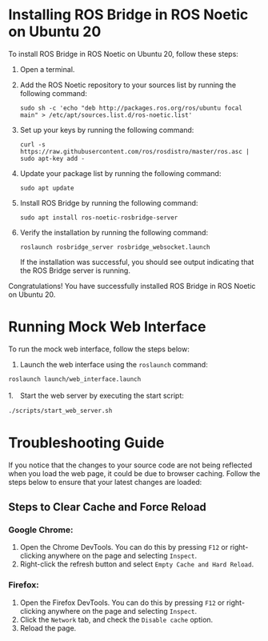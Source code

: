 # Installing ROS Bridge in ROS Noetic on Ubuntu 20

To install ROS Bridge in ROS Noetic on Ubuntu 20, follow these steps:

1. Open a terminal.

2. Add the ROS Noetic repository to your sources list by running the following command:
    ```
    sudo sh -c 'echo "deb http://packages.ros.org/ros/ubuntu focal main" > /etc/apt/sources.list.d/ros-noetic.list'
    ```

3. Set up your keys by running the following command:
    ```
    curl -s https://raw.githubusercontent.com/ros/rosdistro/master/ros.asc | sudo apt-key add -
    ```

4. Update your package list by running the following command:
    ```
    sudo apt update
    ```

5. Install ROS Bridge by running the following command:
    ```
    sudo apt install ros-noetic-rosbridge-server
    ```

6. Verify the installation by running the following command:
    ```
    roslaunch rosbridge_server rosbridge_websocket.launch
    ```

    If the installation was successful, you should see output indicating that the ROS Bridge server is running.

Congratulations! You have successfully installed ROS Bridge in ROS Noetic on Ubuntu 20.

# Running Mock Web Interface

To run the mock web interface, follow the steps below:

1. Launch the web interface using the `roslaunch` command:

```bash
roslaunch launch/web_interface.launch
```

1.　Start the web server by executing the start script:

```bash
./scripts/start_web_server.sh
```

# Troubleshooting Guide

If you notice that the changes to your source code are not being reflected when you load the web page, it could be due to browser caching. Follow the steps below to ensure that your latest changes are loaded:

## Steps to Clear Cache and Force Reload

### Google Chrome:
1. Open the Chrome DevTools. You can do this by pressing `F12` or right-clicking anywhere on the page and selecting `Inspect`.
2. Right-click the refresh button and select `Empty Cache and Hard Reload`.

### Firefox:
1. Open the Firefox DevTools. You can do this by pressing `F12` or right-clicking anywhere on the page and selecting `Inspect`.
2. Click the `Network` tab, and check the `Disable cache` option.
3. Reload the page.